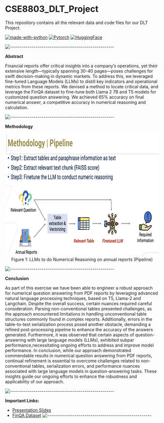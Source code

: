 # CSE8803_DLT_Project
This repository contains all the relevant data and code files for our DLT Project.

 [![made-with-python](https://img.shields.io/badge/Made%20with-Python-blue.svg)](https://www.python.org/)
 [![Pytorch](https://img.shields.io/badge/-Pytorch-white.svg?logo=pytorch&style=social)](https://pytorch.org/)
 [![HuggingFace](https://img.shields.io/badge/%F0%9F%A4%97%20-Hugging%20Face-white?logo=huggingface&style=social)](https://huggingface.co/)

 ![-----------------------------------------------------](https://raw.githubusercontent.com/andreasbm/readme/master/assets/lines/rainbow.png)

 **Abstract**
 
 Financial reports offer critical insights into a company’s operations, yet their
extensive length—typically spanning 30-40 pages—poses challenges for swift
decision-making in dynamic markets. To address this, we leveraged fine-tuned
Language Models (LLMs) to distill key indicators and operational metrics from
these reports. We devised a method to locate critical data, and leverage the FinQA
dataset to fine-tune both Llama 2 7B and T5 models for customized question answering. We achieved 65% accuracy on final numerical answer, a competitive
accuracy in numerical reasoning and calculation.

 ![-----------------------------------------------------](https://raw.githubusercontent.com/andreasbm/readme/master/assets/lines/rainbow.png)
 
 **Methodology**
 <p align="center"><img src="./Images/method_piepline.png" width=800 height = 400> <br/>
Figure 1: LLMs to do Numerical Reasoning on annual reports (Pipeline)
</p>

 ![-----------------------------------------------------](https://raw.githubusercontent.com/andreasbm/readme/master/assets/lines/rainbow.png)

 **Conclusion**
 
 As part of this exercise we have been able to engineer a robust approach for numerical question
answering from PDF reports by leveraging advanced natural language processing techniques, based
on T5, Llama-2 and Langchain. Despite the overall success, certain nuances required careful consideration. Parsing non-conventional tables presented challenges, as the approach encountered limitations in handling unconventional table structures commonly found in complex reports. Additionally, errors in the table-to-text serialization process posed another obstacle, demanding a refined post-processing pipeline to enhance the accuracy of the answers generated. Furthermore, it was observed that certain aspects of question-answering with large language models (LLMs), exhibited subpar performance,necessitating ongoing efforts to address and improve model performance.
In conclusion, while our approach demonstrated commendable results in numerical question answering from PDF reports, continual refinement is essential to overcome challenges related to non-conventional tables, serialization errors, and performance nuances associated with large language
models in question-answering tasks. These insights guide our ongoing efforts to enhance the robustness and applicability of our approach.

 ![-----------------------------------------------------](https://raw.githubusercontent.com/andreasbm/readme/master/assets/lines/rainbow.png)
 
**Important Links:**

- [Presentation Slides](https://gtvault-my.sharepoint.com/:p:/g/personal/adhiman9_gatech_edu/EX7EfJgIK5ROkyiFEgGn9TkBGI-FW4iW_FJjTux2hhrAVA?e=roqboM)
- [FinQA Dataset](https://github.com/czyssrs/FinQA/tree/main/code)
![-----------------------------------------------------](https://raw.githubusercontent.com/andreasbm/readme/master/assets/lines/rainbow.png)
